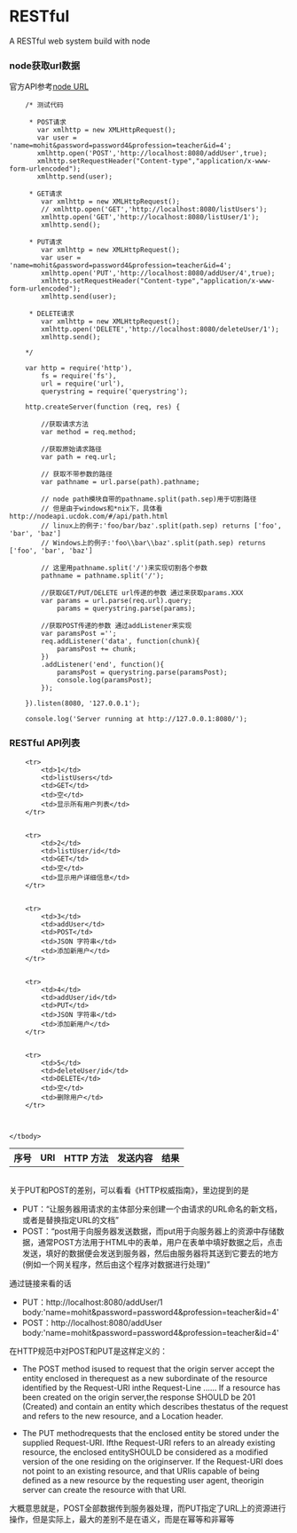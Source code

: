 # RESTful
A RESTful web system build with node

### node获取url数据

官方API参考[node URL](http://nodeapi.ucdok.com/#/api/url.html)

		/* 测试代码

		 * POST请求
		   var xmlhttp = new XMLHttpRequest();
		   var user = 'name=mohit&password=password4&profession=teacher&id=4';
		   xmlhttp.open('POST','http://localhost:8080/addUser',true);
		   xmlhttp.setRequestHeader("Content-type","application/x-www-form-urlencoded");
		   xmlhttp.send(user);

		 * GET请求
		    var xmlhttp = new XMLHttpRequest();
		    // xmlhttp.open('GET','http://localhost:8080/listUsers');
		    xmlhttp.open('GET','http://localhost:8080/listUser/1');
		    xmlhttp.send();

		 * PUT请求
		 	var xmlhttp = new XMLHttpRequest();
		 	var user = 'name=mohit&password=password4&profession=teacher&id=4';
		 	xmlhttp.open('PUT','http://localhost:8080/addUser/4',true);
		 	xmlhttp.setRequestHeader("Content-type","application/x-www-form-urlencoded");
		 	xmlhttp.send(user);

	     * DELETE请求
	        var xmlhttp = new XMLHttpRequest();
	        xmlhttp.open('DELETE','http://localhost:8080/deleteUser/1');
	        xmlhttp.send();
	        
		*/

		var http = require('http'),
			fs = require('fs'),
			url = require('url'),
			querystring = require('querystring');

		http.createServer(function (req, res) { 

			//获取请求方法
			var method = req.method; 

			//获取原始请求路径
			var path = req.url; 

			// 获取不带参数的路径
			var pathname = url.parse(path).pathname; 

			// node path模块自带的pathname.split(path.sep)用于切割路径
			// 但是由于windows和*nix下，具体看http://nodeapi.ucdok.com/#/api/path.html
			// linux上的例子:'foo/bar/baz'.split(path.sep) returns ['foo', 'bar', 'baz']
			// Windows上的例子:'foo\\bar\\baz'.split(path.sep) returns ['foo', 'bar', 'baz']

			// 这里用pathname.split('/')来实现切割各个参数
			pathname = pathname.split('/');

			//获取GET/PUT/DELETE url传递的参数 通过来获取params.XXX
			var params = url.parse(req.url).query; 
				params = querystring.parse(params);

			//获取POST传递的参数 通过addListener来实现
			var paramsPost ='';  
		    req.addListener('data', function(chunk){  
		        paramsPost += chunk;  
		    })  
		    .addListener('end', function(){  
		        paramsPost = querystring.parse(paramsPost);
		        console.log(paramsPost);
		    });

		}).listen(8080, '127.0.0.1'); 

		console.log('Server running at http://127.0.0.1:8080/');

### RESTful API列表


<table style="margin:0 auto"> 
	<tbody>
		<tr>
			<th>序号</th>
			<th>URI</th>
			<th>HTTP 方法</th>
			<th>发送内容</th>
			<th>结果</th> 
		</tr>

		<tr>
			<td>1</td>
			<td>listUsers</td>
			<td>GET</td>
			<td>空</td>
			<td>显示所有用户列表</td> 
		</tr>


		<tr>
			<td>2</td>
			<td>listUser/id</td>
			<td>GET</td>
			<td>空</td>
			<td>显示用户详细信息</td> 
		</tr>


		<tr>
			<td>3</td>
			<td>addUser</td>
			<td>POST</td>
			<td>JSON 字符串</td>
			<td>添加新用户</td> 
		</tr>


		<tr>
			<td>4</td>
			<td>addUser/id</td>
			<td>PUT</td>
			<td>JSON 字符串</td>
			<td>添加新用户</td> 
		</tr>


		<tr>
			<td>5</td>
			<td>deleteUser/id</td>
			<td>DELETE</td>
			<td>空</td>
			<td>删除用户</td> 
		</tr>



	</tbody>
</table>

<br />

关于PUT和POST的差别，可以看看《HTTP权威指南》，里边提到的是

 - PUT：“让服务器用请求的主体部分来创建一个由请求的URL命名的新文档，或者是替换指定URL的文档”
 - POST：“post用于向服务器发送数据，而put用于向服务器上的资源中存储数据，通常POST方法用于HTML中的表单，用户在表单中填好数据之后，点击发送，填好的数据便会发送到服务器，然后由服务器将其送到它要去的地方(例如一个网关程序，然后由这个程序对数据进行处理)”

通过链接来看的话

 - PUT：http://localhost:8080/addUser/1 body:'name=mohit&password=password4&profession=teacher&id=4'
 - POST：http://localhost:8080/addUser body:'name=mohit&password=password4&profession=teacher&id=4'

在HTTP规范中对POST和PUT是这样定义的：
  
 - The POST method isused to request that the origin server accept the entity enclosed in therequest as a new subordinate of the resource identified by the Request-URI inthe Request-Line ...... If a resource has been created on the origin server,the response SHOULD be 201 (Created) and contain an entity which describes thestatus of the request and refers to the new resource, and a Location header.
  
 - The PUT methodrequests that the enclosed entity be stored under the supplied Request-URI. Ifthe Request-URI refers to an already existing resource, the enclosed entitySHOULD be considered as a modified version of the one residing on the originserver. If the Request-URI does not point to an existing resource, and that URIis capable of being defined as a new resource by the requesting user agent, theorigin server can create the resource with that URI.

大概意思就是，POST全部数据传到服务器处理，而PUT指定了URL上的资源进行操作，但是实际上，最大的差别不是在语义，而是在幂等和非幂等

